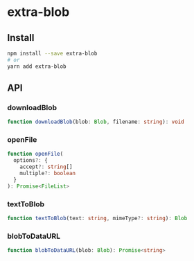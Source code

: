 # extra-blob
## Install
```sh
npm install --save extra-blob
# or
yarn add extra-blob
```

## API
### downloadBlob
```ts
function downloadBlob(blob: Blob, filename: string): void
```

### openFile
```ts
function openFile(
  options?: {
    accept?: string[]
    multiple?: boolean
  }
): Promise<FileList>
```

### textToBlob
```ts
function textToBlob(text: string, mimeType?: string): Blob
```

### blobToDataURL
```ts
function blobToDataURL(blob: Blob): Promise<string>
```
